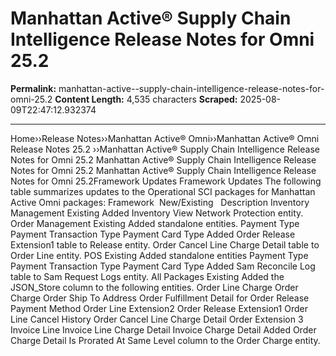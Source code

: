 # Manhattan Active® Supply Chain Intelligence Release Notes for Omni 25.2

**Permalink:** manhattan-active--supply-chain-intelligence-release-notes-for-omni-25.2
**Content Length:** 4,535 characters
**Scraped:** 2025-08-09T22:47:12.932374

---

Home&rsaquo;&rsaquo;Release Notes&rsaquo;&rsaquo;Manhattan Active® Omni&rsaquo;&rsaquo;Manhattan Active® Omni Release Notes 25.2 ››Manhattan Active® Supply Chain Intelligence Release Notes for Omni 25.2 Manhattan Active&reg; Supply Chain Intelligence Release Notes for Omni 25.2 Manhattan Active&reg; Supply Chain Intelligence Release Notes for Omni 25.2Framework Updates Framework Updates The following table summarizes updates to the Operational SCI packages for Manhattan Active Omni packages: Framework &nbsp;New/Existing&nbsp; &nbsp;Description Inventory Management Existing Added Inventory View Network Protection entity. Order Management Existing Added standalone entities. Payment Type Payment Transaction Type Payment Card Type Added Order Release Extension1 table to Release entity. Order Cancel Line Charge Detail table to Order Line entity. POS Existing Added standalone entities Payment Type Payment Transaction Type Payment Card Type Added Sam Reconcile Log table to Sam Request Logs entity. All Packages Existing Added&nbsp;the JSON_Store column to&nbsp;the following&nbsp;entities. Order Line Charge Order Charge Order Ship To Address Order Fulfillment Detail for Order Release Payment Method Order Line Extension2 Order Release Extension1 Order Line Cancel History Order Cancel Line Charge Detail Order Extension 3 Invoice Line Invoice Line Charge Detail Invoice Charge Detail Added Order Charge Detail Is Prorated At Same Level column to the Order Charge entity. &nbsp; &nbsp;